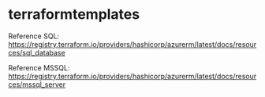# terraformtemplates

Reference SQL:   https://registry.terraform.io/providers/hashicorp/azurerm/latest/docs/resources/sql_database

Reference MSSQL: https://registry.terraform.io/providers/hashicorp/azurerm/latest/docs/resources/mssql_server
